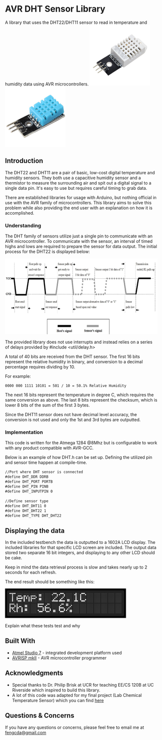 # AVR DHT Sensor Library

A library that uses the DHT22/DHT11 sensor to read in temperature and humidity data using AVR microcontrollers. 
<img src="docs/DHT22_Image.png" width="200">
<img src="docs/DHT11_Image.png" width="200">

## Introduction

The DHT22 and DHT11 are a pair of basic, low-cost digital temperature and humidity sensors. They both use a capacitive humidity sensor and a thermistor to measure the surrounding air and spit out a digital signal to a single data pin. It's easy to use but requires careful timing to grab data.

There are established libraries for usage with Arduino, but nothing official in use with the AVR family of microcontrollers. This library aims to solve this problem while also providing the end user with an explanation on how it is accomplished.

### Understanding

The DHT family of sensors utilize just a single pin to communicate with an AVR microcontroller. To communicate with the sensor, an interval of timed highs and lows are required to prepare the sensor for data output. The initial process for the DHT22 is displayed below:

<p align="center"> 
<img src="docs/DHT22_Diagram.png" height="250">
  
The provided library does not use interrupts and instead relies on a series of delays provided by #include <util/delay.h>

A total of 40 bits are received from the DHT sensor. The first 16 bits represent the relative humidity in binary, and conversion to a decimal percentage requires dividing by 10. 

For example:

```
0000 000 1111 10101 = 501 / 10 = 50.1% Relative Humidity
```

The next 16 bits represent the temperature in degree C, which requires the same conversion as above. The last 8 bits represent the checksum, which is lower 8 bits of the sum of the first 3 bytes.

Since the DHT11 sensor does not have decimal level accuracy, the conversion is not used and only the 1st and 3rd bytes are outputted.
 
### Implementation

This code is written for the Atmega 1284 @8Mhz but is configurable to work with any product compatible with AVR-GCC.

Below is an example of how DHT.h can be set up. Defining the utilized pin and sensor time happen at compile-time.

```
//Port where DHT sensor is connected
#define DHT_DDR DDRB
#define DHT_PORT PORTB
#define DHT_PIN PINB
#define DHT_INPUTPIN 0

//Define sensor type
#define DHT_DHT11 0
#define DHT_DHT22 1
#define DHT_TYPE DHT_DHT22
```

## Displaying the data

In the included testbench the data is outputted to a 1602A LCD display. The included libraries for that specific LCD screen are included. The output data stored two separate 16 bit integers, and displaying to any other LCD should be cake.

Keep in mind the data retrieval process is slow and takes nearly up to 2 seconds for each refresh.

The end result should be something like this:

<img src="docs/LCD_Display.png" width="400">

Explain what these tests test and why

## Built With

* [Atmel Studio 7](http://www.microchip.com/mplab/avr-support/atmel-studio-7) - integrated development platform used
* [AVRISP mkII](https://www.microchip.com/developmenttools/ProductDetails/atavrisp2) - AVR microcontroller programmer

## Acknowledgments

* Special thanks to Dr. Philip Brisk at UCR for teaching EE/CS 120B at UC Riverside which inspired to build this library.
* A lot of this code was adapted for my final project (Lab Chemical Temperature Sensor) which you can find [here](https://drive.google.com/drive/u/1/folders/1jun-SS4S1ZxK5DPT-s2teyDszfePHfHl)

## Questions & Concerns
If you have any questions or concerns, please feel free to email me at [fengcda@gmail.com](mailto:fengcda@gmail.com)
